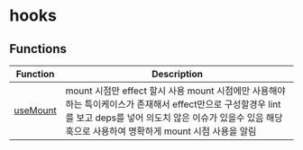 # hooks

## Functions

| Function | Description |
| ------ | ------ |
| [useMount](functions/useMount.md) | mount 시점만 effect 할시 사용 mount 시점에만 사용해야하는 특이케이스가 존재해서 effect만으로 구성할경우 lint를 보고 deps를 넣어 의도치 않은 이슈가 있을수 있음 해당 훅으로 사용하여 명확하게 mount 시점 사용을 알림 |
